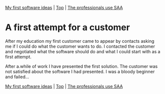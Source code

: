 [My first software ideas](04.html) | [Top](index.html) | [The professionals use SAA](06.html)

# A first attempt for a customer #

After my education my first customer came to appear by contacts asking me if I could do what the customer wants to do. I contacted the customer and negotiated what the software should do and what I could start with as a first attempt.

After a.while of work I have presented the first solution. The customer was not satisfied about the software I had presented. I was a bloody beginner and failed…



[My first software ideas](04.html) | [Top](index.html) | [The professionals use SAA](06.html)





